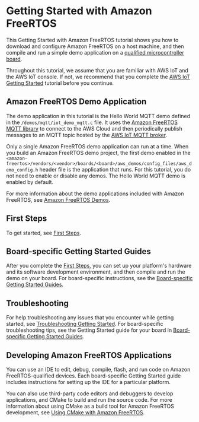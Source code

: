 # Getting Started with Amazon FreeRTOS<a name="freertos-getting-started"></a>

This Getting Started with Amazon FreeRTOS tutorial shows you how to download and configure Amazon FreeRTOS on a host machine, and then compile and run a simple demo application on a [qualified microcontroller board](https://devices.amazonaws.com/search?page=1&sv=freertos)\.

Throughout this tutorial, we assume that you are familiar with AWS IoT and the AWS IoT console\. If not, we recommend that you complete the [AWS IoT Getting Started](https://docs.aws.amazon.com/iot/latest/developerguide/iot-gs.html) tutorial before you continue\.

## Amazon FreeRTOS Demo Application<a name="w12aab7b7"></a>

The demo application in this tutorial is the Hello World MQTT demo defined in the `/demos/mqtt/iot_demo_mqtt.c` file\. It uses the [Amazon FreeRTOS MQTT library](freertos-lib-cloud-mqtt.md) to connect to the AWS Cloud and then periodically publish messages to an MQTT topic hosted by the [AWS IoT MQTT broker](https://docs.aws.amazon.com/iot/latest/developerguide/mqtt.html)\.

Only a single Amazon FreeRTOS demo application can run at a time\. When you build an Amazon FreeRTOS demo project, the first demo enabled in the `<amazon-freertos>/vendors/<vendor>/boards/<board>/aws_demos/config_files/aws_demo_config.h` header file is the application that runs\. For this tutorial, you do not need to enable or disable any demos\. The Hello World MQTT demo is enabled by default\.

For more information about the demo applications included with Amazon FreeRTOS, see [Amazon FreeRTOS Demos](freertos-next-steps.md)\.

## First Steps<a name="w12aab7b9"></a>

To get started, see [First Steps](freertos-prereqs.md)\.

## Board\-specific Getting Started Guides<a name="w12aab7c11"></a>

After you complete the [First Steps](freertos-prereqs.md), you can set up your platform's hardware and its software development environment, and then compile and run the demo on your board\. For board\-specific instructions, see the [Board\-specific Getting Started Guides](getting-started-guides.md)\.

## Troubleshooting<a name="w12aab7c13"></a>

For help troubleshooting any issues that you encounter while getting started, see [Troubleshooting Getting Started](gsg-troubleshooting.md)\. For board\-specific troubleshooting tips, see the Getting Started guide for your board in [Board\-specific Getting Started Guides](getting-started-guides.md)\.

## Developing Amazon FreeRTOS Applications<a name="w12aab7c15"></a>

You can use an IDE to edit, debug, compile, flash, and run code on Amazon FreeRTOS\-qualified devices\. Each board\-specific Getting Started guide includes instructions for setting up the IDE for a particular platform\.

You can also use third\-party code editors and debuggers to develop applications, and CMake to build and run the source code\. For more information about using CMake as a build tool for Amazon FreeRTOS development, see [Using CMake with Amazon FreeRTOS](getting-started-cmake.md)\. 